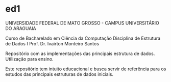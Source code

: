 # ed1

UNIVERSIDADE FEDERAL DE MATO GROSSO - CAMPUS UNIVERSITÁRIO DO ARAGUAIA

Curso de Bacharelado em Ciência da Computação
Disciplina de Estrutura de Dados I
Prof. Dr. Ivairton Monteiro Santos

Repositório com as implementações das principais estrutura de dados. Utilização para ensino.

Este repositório tem intuito educacional e busca servir de referência para os estudos das principais estruturas de dados iniciais.
